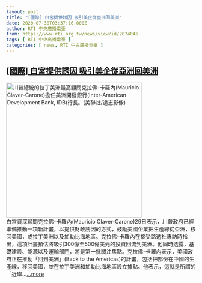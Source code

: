 ```yaml
---
layout: post
title: "[國際] 白宮提供誘因 吸引美企從亞洲回美洲"
date: 2020-07-30T03:37:16.000Z
author: RTI 中央廣播電臺
from: https://www.rti.org.tw/news/view/id/2074046
tags: [ RTI 中央廣播電臺 ]
categories: [ news, RTI 中央廣播電臺 ]
---
```

<!--1596080236000-->
[[國際] 白宮提供誘因 吸引美企從亞洲回美洲](https://www.rti.org.tw/news/view/id/2074046)
------

<div>
<img src="https://static.rti.org.tw/assets/thumbnails/2020/06/18/31aea19bdcf540f1dcb3eab6f6d3e66a.jpg" width="360" alt="川普總統的拉丁美洲最高顧問克拉佛-卡羅內(Mauricio Claver-Carone)擔任美洲開發銀行(Inter-American Development Bank, IDB)行長。(美聯社/達志影像)" title="川普總統的拉丁美洲最高顧問克拉佛-卡羅內(Mauricio Claver-Carone)擔任美洲開發銀行(Inter-American Development Bank, IDB)行長。(美聯社/達志影像)"><br>白宮資深顧問克拉佛-卡羅內(Mauricio Claver-Carone)29日表示，川普政府已經準備推動一項新計畫，以提供財政誘因的方式，鼓勵美國企業把生產線從亞洲，移回美國，或拉丁美洲以及加勒比海地區。克拉佛-卡羅內在接受路透社專訪時指出，這項計畫預估將吸引300億至500億美元的投資回流到美洲。他同時透露，基礎建設、能源以及運輸部門，將是第一批關注焦點。克拉佛-卡羅內表示，美國政府正在推動「回到美洲」(Back to the Americas)的計畫，包括把部份在中國的生產線，移回美國，並在拉丁美洲和加勒比海地區設立據點。他表示，這就是所謂的「近岸...<a target="_blank" href="https://www.rti.org.tw/news/view/id/2074046">...more</a>
</div>
